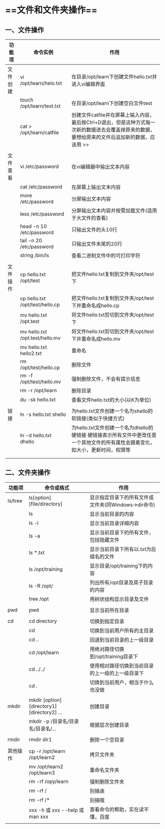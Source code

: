 # ==文件和文件夹操作==

## 一、文件操作

| 功能项   | 命令实例                        | 作用                                                         |
| -------- | ------------------------------- | ------------------------------------------------------------ |
| 文件创建 | vi /opt/learn/helo.txt          | 在目录/opt/learn下创建文件hello.txt并进入vi编辑界面          |
|          | touch /opt/learn/test.txt       | 在目录/opt/learn下创建空白文件test                           |
|          | cat > /opt/learn/catfile        | 创建文件catfile并在屏幕上输入内容，最后按Ctrl+D退出，但是这种方式每一次新的数据进去会覆盖掉原来的数据，要想给原来的文件后追加新的数据，应该用 >> |
|          |                                 |                                                              |
| 文件查看 | vi /etc/password                | 在vi编辑器中输出文本内容                                     |
|          | cat /etc/password               | 在屏慕上输出文本内容                                         |
|          | more /etc/password              | 分屏输出文本内容                                             |
|          | less /etc/password              | 分屏输出文本内容并按需加载文件(适用于大文件的查看)           |
|          | head -n 10  /etc/password       | 只输出文件的头10行                                           |
|          | tail -n 20  /etc/password       | 只输出文件末尾的20行                                         |
|          | string /bin/ls                  | 查看二进制文件中的可打印字符                                 |
|          |                                 |                                                              |
| 文件操作 | cp hello.txt /opt/test          | 把文件hello.txt复制到文件夹/opt/test下                       |
|          | cp hello.txt /opt/test/hello.cp | 把文件hello.txt复制到文件夹/opt/test下并重命名成hello.cp     |
|          | mv hello.txt /opt.test          | 将文件hello.txt剪切到文件夹/opt/test下                       |
|          | mv hello.txt /opt.test/hello.mv | 将文件hello.txt剪切到文件夹/opt/test下并重命名成hello.mv     |
|          | mv hello.txt hello2.txt         | 重命名                                                       |
|          | rm /opt/test/hello.cp           | 删除文件                                                     |
|          | rm -f /opt/test/hello.mv        | 强制删除文件，不会有提示信息                                 |
|          | rm -r /opt/learn                | 删除目录                                                     |
|          | du -sk hello.txt                | 查看文件hello.txt的大小(以K为单位)                           |
|          |                                 |                                                              |
| 链接     | ln -s hello.txt shello          | 为hello.txt文件创建一个名为shello的软链接(类似于快捷方式)    |
|          | ln -d hello.txt dhello          | 为hello.txt文件创建一个名为dhello的硬链接 硬链接表示所有文件中更改任意一个其他文件的所有属性会跟着变化，如大小，更新时间，权限等 |
|          |                                 |                                                              |
|          |                                 |                                                              |

## 二、文件夹操作

| 功能项   | 命令或格式                                   | 作用                                                 |
| -------- | -------------------------------------------- | ---------------------------------------------------- |
| ls/tree  | ls[option] [file/directory]                  | 显示指定目录下的所有文件或文件夹(同Windows->dir命令) |
|          | ls                                           | 显示当前目录的内容                                   |
|          | ls -l                                        | 显示当前目录详细内容                                 |
|          | ls -a                                        | 显示当前目录下的所有文件，包括隐藏文件               |
|          | ls *.txt                                     | 显示当前目录下所有以.txt为后缀名的文件               |
|          | ls /opt/training                             | 显示目录/opt/training下的内容                        |
|          | ls -R /opt/                                  | 列出所有/opt目录及其子目录的内容                     |
|          | tree /opt                                    | 用树状结构显示目录及文件                             |
|          |                                              |                                                      |
| pwd      | pwd                                          | 显示当前所在目录                                     |
|          |                                              |                                                      |
| cd       | cd directory                                 | 切换到指定目录                                       |
|          | cd                                           | 切换到当前用户所有的主目录                           |
|          | cd ..                                        | 回退到当前目录的上一级目录                           |
|          | cd /opt/learn                                | 用绝对路径切换到/opt/training目录下                  |
|          | cd ../../                                    | 使用相对路径切换到当前目录的上一级的上一级目录下     |
|          | cd .                                         | 切换到当前用户，相当于什么也没做                     |
|          |                                              |                                                      |
| mkdir    | mkdir [option] [directory1] [directory2] ... | 创建目录                                             |
|          | mkdir -p /目录名/目录名/目录名/...           | 根据层次创建目录                                     |
|          |                                              |                                                      |
| rmdir    | rmdir dir1                                   | 删除一个空目录                                       |
|          |                                              |                                                      |
| 其他操作 | cp -r /opt/learn /opt/learn2                 | 拷贝文件夹                                           |
|          | mv /opt/learn2 /opt/learn3                   | 重命名文件夹                                         |
|          | rm -rf /opy/learn                            | 强制删除文件夹                                       |
|          | rm -rf /                                     | 别搞诶                                               |
|          | rm -rf /*                                    | 别搞哦                                               |
|          | xxx -h 或 xxx --help 或 man xxx              | 查看命令的帮助，实在读不懂，百度                     |
|          |                                              |                                                      |

